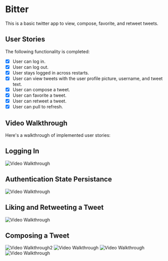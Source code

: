 # Bitter 

This is a basic twitter app to view, compose, favorite, and retweet tweets.


## User Stories

The following functionality is completed:
- [x] User can log in. 
- [x] User can log out. 
- [x] User stays logged in across restarts. 
- [x] User can view tweets with the user profile picture, username, and tweet text. 
- [x] User can compose a tweet. 
- [x] User can favorite a tweet. 
- [x] User can retweet a tweet. 
- [x] User can pull to refresh. 

## Video Walkthrough

Here's a walkthrough of implemented user stories:

## Logging In
<img src='https://media.giphy.com/media/pNKxlgADVFepEIAIjZ/giphy.gif' title='Video Walkthrough' width='' alt='Video Walkthrough' />

## Authentication State Persistance
<img src='https://media.giphy.com/media/nJVvRZ5XL2EYbaIoG8/giphy.gif' title='Video Walkthrough' width='' alt='Video Walkthrough' />

## Liking and Retweeting a Tweet
<img src='https://media.giphy.com/media/ojC22tixmFYgk0VXLJ/giphy.gif' title='Video Walkthrough' width='' alt='Video Walkthrough' />

## Composing a Tweet
<img src='https://media.giphy.com/media/WzTrQpE7Je9mCu0gYo/giphy.gif'  title='Video Walkthrough2' width='' alt='Video Walkthrough2' />


<img src='https://media.giphy.com/media/pNKxlgADVFepEIAIjZ/giphy.gif' title='Video Walkthrough' width='' alt='Video Walkthrough' />
<img src='https://media.giphy.com/media/nJVvRZ5XL2EYbaIoG8/giphy.gif' title='Video Walkthrough' width='' alt='Video Walkthrough' />

<img src='https://media.giphy.com/media/ULrorCAptMKteemxgR/giphy.gif' title='Video Walkthrough' width='' alt='Video Walkthrough' />

